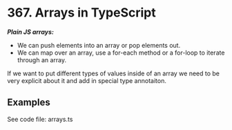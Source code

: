 # 367. Arrays in TypeScript


***Plain JS arrays:***
- We can push elements into an array or pop elements out.
- We can map over an array, use a for-each method or a for-loop to iterate through an array.

If we want to put different types of values inside of an array we need to be very explicit about it and add in special type annotaiton.

## Examples
See code file: arrays.ts